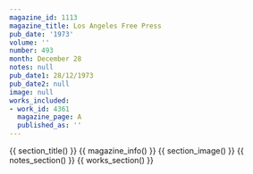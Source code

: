 ```yaml
---
magazine_id: 1113
magazine_title: Los Angeles Free Press
pub_date: '1973'
volume: ''
number: 493
month: December 28
notes: null
pub_date1: 28/12/1973
pub_date2: null
image: null
works_included:
- work_id: 4361
  magazine_page: A
  published_as: ''
---
```


{{ section_title() }}
{{ magazine_info() }}
{{ section_image() }}
{{ notes_section() }}
{{ works_section() }}
